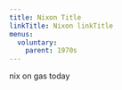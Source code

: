```yaml
---
title: Nixon Title
linkTitle: Nixon linkTitle
menus:
  voluntary:
    parent: 1970s
---
```


nix on gas today
